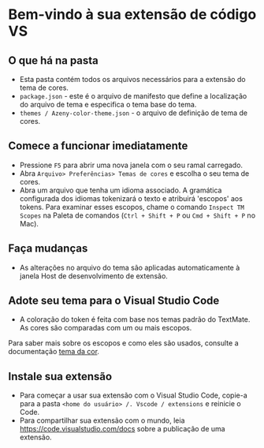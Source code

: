 # Bem-vindo à sua extensão de código VS

## O que há na pasta

- Esta pasta contém todos os arquivos necessários para a extensão do tema de cores.
- `package.json` - este é o arquivo de manifesto que define a localização do arquivo de tema e especifica o tema base do tema.
- `themes / Azeny-color-theme.json` - o arquivo de definição de tema de cores.

## Comece a funcionar imediatamente

- Pressione `F5` para abrir uma nova janela com o seu ramal carregado.
- Abra `Arquivo> Preferências> Temas de cores` e escolha o seu tema de cores.
- Abra um arquivo que tenha um idioma associado. A gramática configurada dos idiomas tokenizará o texto e atribuirá 'escopos' aos tokens. Para examinar esses escopos, chame o comando `Inspect TM Scopes` na Paleta de comandos (`Ctrl + Shift + P` ou `Cmd + Shift + P` no Mac).

## Faça mudanças

- As alterações no arquivo do tema são aplicadas automaticamente à janela Host de desenvolvimento de extensão.

## Adote seu tema para o Visual Studio Code

- A coloração do token é feita com base nos temas padrão do TextMate. As cores são comparadas com um ou mais escopos.

Para saber mais sobre os escopos e como eles são usados, consulte a documentação [tema da cor](https://code.visualstudio.com/api/extension-guides/color-theme).

## Instale sua extensão

- Para começar a usar sua extensão com o Visual Studio Code, copie-a para a pasta `<home do usuário> /. Vscode / extensions` e reinicie o Code.
- Para compartilhar sua extensão com o mundo, leia https://code.visualstudio.com/docs sobre a publicação de uma extensão.
